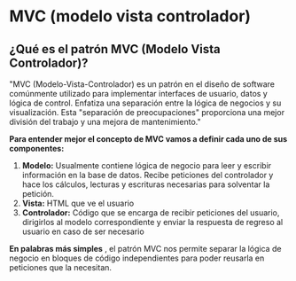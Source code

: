 # MVC (modelo vista controlador)

## **¿Qué es el patrón MVC (Modelo Vista Controlador)?**

"MVC (Modelo-Vista-Controlador) es un patrón en el diseño de software comúnmente utilizado para implementar interfaces de usuario, datos y lógica de control. Enfatiza una separación entre la lógica de negocios y su visualización. Esta "separación de preocupaciones" proporciona una mejor división del trabajo y una mejora de mantenimiento."

**Para entender mejor el concepto de MVC vamos a definir cada uno de sus componentes:**

1. **Modelo:** Usualmente contiene lógica de negocio para leer y escribir información en la base de datos. Recibe peticiones del controlador y hace los cálculos, lecturas y escrituras necesarias para solventar la petición.
2. **Vista:** HTML que ve el usuario
3. **Controlador:** Código que se encarga de recibir peticiones del usuario, dirigirlos al modelo correspondiente y enviar la respuesta de regreso al usuario en caso de ser necesario

**En palabras más simples** , el patrón MVC nos permite separar la lógica de negocio en bloques de código independientes para poder reusarla en peticiones que la necesitan.